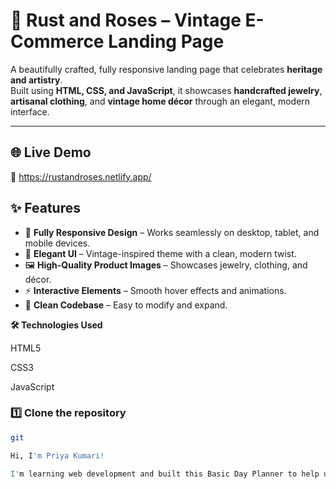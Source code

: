 
# 🌹 Rust and Roses – Vintage E-Commerce Landing Page

A beautifully crafted, fully responsive landing page that celebrates **heritage and artistry**.  
Built using **HTML, CSS, and JavaScript**, it showcases **handcrafted jewelry**, **artisanal clothing**, and **vintage home décor** through an elegant, modern interface.

---


## 🌐 Live Demo
🔗 https://rustandroses.netlify.app/


## ✨ Features
- 📱 **Fully Responsive Design** – Works seamlessly on desktop, tablet, and mobile devices.
- 🎨 **Elegant UI** – Vintage-inspired theme with a clean, modern twist.
- 🖼 **High-Quality Product Images** – Showcases jewelry, clothing, and décor.
- ⚡ **Interactive Elements** – Smooth hover effects and animations.
- 🧩 **Clean Codebase** – Easy to modify and expand.


**🛠 Technologies Used**

HTML5

CSS3 

JavaScript

### 1️⃣ Clone the repository
```bash
git

Hi, I'm Priya Kumari!

I'm learning web development and built this Basic Day Planner to help users manage daily tasks easily. It features task input, dark mode, and a weekly view — with more features coming soon! www.linkedin.com/in/priya-kumari-2b669b2a2
